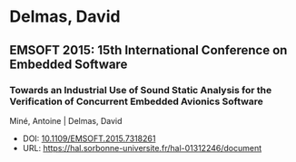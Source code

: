 # Delmas, David

## EMSOFT 2015: 15th International Conference on Embedded Software

### Towards an Industrial Use of Sound Static Analysis for the Verification of Concurrent Embedded Avionics Software
Miné, Antoine | Delmas, David
* DOI: [10.1109/EMSOFT.2015.7318261](https://doi.org/10.1109/EMSOFT.2015.7318261)
* URL: <https://hal.sorbonne-universite.fr/hal-01312246/document>

